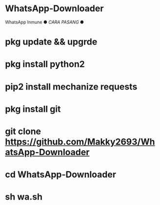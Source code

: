 # WhatsApp-Downloader
WhatsApp Inmune 
● *CARA PASANG* ●
# pkg update && upgrde
# pkg install python2
# pip2 install mechanize requests
# pkg install git
# git clone https://github.com/Makky2693/WhatsApp-Downloader
# cd WhatsApp-Downloader
# sh wa.sh
